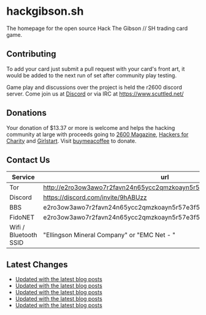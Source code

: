 # hackgibson.sh
The homepage for the open source Hack The Gibson // SH trading card game.


## Contributing

To add your card just submit a pull request with your card's front art, it would be added to the next run of set after community play testing.

Game play and discussions over the project is held the r2600 discord server. Come join us at [Discord](https://discord.com/invite/9hABUzz) or via IRC at https://www.scuttled.net/


## Donations

Your donation of $13.37 or more is welcome and helps the hacking community at large with proceeds going to [2600 Magazine](https://2600.com/), [Hackers for Charity](https://hackersforcharity.org) and [Girlstart](https://girlstart.org).  Visit [buymeacoffee](https://www.buymeacoffee.com/hackgibson.sh) to donate.


## Contact Us

Service | url
-|-
Tor | http://e2ro3ow3awo7r2favn24n65ycc2qmzkoayn5r57e3f56nvjwdcgg32ad.onion
Discord | https://discord.com/invite/9hABUzz
BBS | e2ro3ow3awo7r2favn24n65ycc2qmzkoayn5r57e3f56nvjwdcgg32ad.onion:23
FidoNET | e2ro3ow3awo7r2favn24n65ycc2qmzkoayn5r57e3f56nvjwdcgg32ad.onion:24554
Wifi / Bluetooth SSID | "Ellingson Mineral Company" or "EMC Net - <fidonet address>"

## Latest Changes
<!-- BLOG-POST-LIST:START -->
- [Updated with the latest blog posts](https://github.com/DFW2600/hackgibson.sh/commit/658cb312f6b7a6d99145c4a4fc8d28ce7c090499)
- [Updated with the latest blog posts](https://github.com/DFW2600/hackgibson.sh/commit/8281b13c42a3fbe4b27579ea369dcbd7d5f7e9f9)
- [Updated with the latest blog posts](https://github.com/DFW2600/hackgibson.sh/commit/eac0bf1abf4c9307945034ea44a8c1bedf5217f5)
- [Updated with the latest blog posts](https://github.com/DFW2600/hackgibson.sh/commit/9dee2d31e1bb1c9f27bde6f200e5da0eabd76779)
- [Updated with the latest blog posts](https://github.com/DFW2600/hackgibson.sh/commit/56cf77e2d1bda9a50afbdb38fe7ccfd7af5b4f7f)
<!-- BLOG-POST-LIST:END -->
